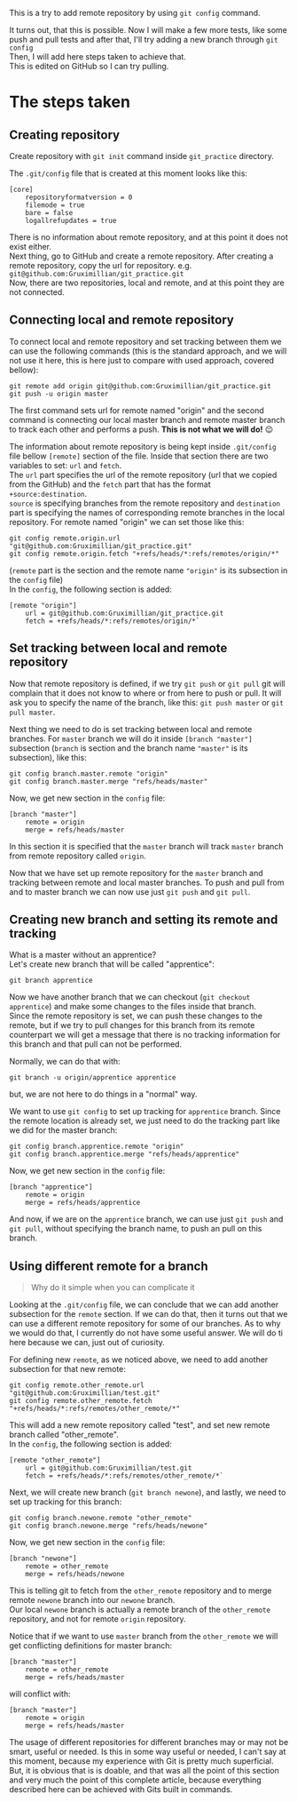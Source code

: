 This is a try to add remote repository by using `git config` command.

It turns out, that this is possible. Now I will make a few more tests, like some push and pull tests and after that, I'll try adding a new branch through `git config`<br>
Then, I will add here steps taken to achieve that.<br>
This is edited on GitHub so I can try pulling.

# The steps taken

## Creating repository

Create repository with `git init` command inside `git_practice` directory.

The `.git/config` file that is created at this moment looks like this:

```
[core]
	repositoryformatversion = 0
	filemode = true
	bare = false
	logallrefupdates = true
```

There is no information about remote repository, and at this point it does not exist either.<br>
Next thing, go to GitHub and create a remote repository. After creating a remote repository, copy the url for repository. e.g. `git@github.com:Gruximillian/git_practice.git`<br>
Now, there are two repositories, local and remote, and at this point they are not connected.

## Connecting local and remote repository

To connect local and remote repository and set tracking between them we can use the following commands (this is the standard approach, and we will not use it here, this is here just to compare with used approach, covered bellow):

```
git remote add origin git@github.com:Gruximillian/git_practice.git
git push -u origin master
```

The first command sets url for remote named "origin" and the second command is connecting our local master branch and remote master branch to track each other and performs a push. **This is not what we will do!** :wink:

The information about remote repository is being kept inside `.git/config` file bellow `[remote]` section of the file. Inside that section there are two variables to set: `url` and `fetch`.<br>
The `url` part specifies the url of the remote repository (url that we copied from the GitHub) and the `fetch` part that has the format `+source:destination`.<br>
`source` is specifying branches from the remote repository and `destination` part is specifying the names of corresponding remote branches in the local repository. For remote named "origin" we can set those like this:<br>

```
git config remote.origin.url "git@github.com:Gruximillian/git_practice.git"
git config remote.origin.fetch "+refs/heads/*:refs/remotes/origin/*"
```
(`remote` part is the section and the remote name `"origin"` is its subsection in the `config` file)<br>
In the `config`, the following section is added:

```
[remote "origin"]
	url = git@github.com:Gruximillian/git_practice.git
	fetch = +refs/heads/*:refs/remotes/origin/*`
```

## Set tracking between local and remote repository

Now that remote repository is defined, if we try `git push` or `git pull` git will complain that it does not know to where or from here to push or pull. It will ask you to specify the name of the branch, like this: `git push master` or `git pull master`.

Next thing we need to do is set tracking between local and remote branches. For `master` branch we will do it inside `[branch "master"]` subsection (`branch` is section and the branch name `"master"` is its subsection), like this:

```
git config branch.master.remote "origin"
git config branch.master.merge "refs/heads/master"
```

Now, we get new section in the `config` file:

```
[branch "master"]
	remote = origin
	merge = refs/heads/master
```

In this section it is specified that the `master` branch will track `master` branch from remote repository called `origin`.

Now that we have set up remote repository for the `master` branch and tracking between remote and local master branches. To push and pull from and to master branch we can now use just `git push` and `git pull`.

## Creating new branch and setting its remote and tracking

What is a master without an apprentice?<br>
Let's create new branch that will be called "apprentice":

`git branch apprentice`

Now we have another branch that we can checkout (`git checkout apprentice`) and make some changes to the files inside that branch.<br>
Since the remote repository is set, we can push these changes to the remote, but if we try to pull changes for this branch from its remote counterpart we will get a message that there is no tracking information for this branch and that pull can not be performed.

Normally, we can do that with:

`git branch -u origin/apprentice apprentice`

but, we are not here to do things in a "normal" way.

We want to use `git config` to set up tracking for `apprentice` branch. Since the remote location is already set, we just need to do the tracking part like we did for the master branch:

```
git config branch.apprentice.remote "origin"
git config branch.apprentice.merge "refs/heads/apprentice"
```

Now, we get new section in the `config` file:

```
[branch "apprentice"]
	remote = origin
	merge = refs/heads/apprentice
```

And now, if we are on the `apprentice` branch, we can use just `git push` and `git pull`, without specifying the branch name, to push an pull on this branch.

## Using different remote for a branch

> Why do it simple when you can complicate it

Looking at the `.git/config` file, we can conclude that we can add another subsection for the `remote` section. If we can do that, then it turns out that we can use a different remote repository for some of our branches. As to why we would do that, I currently do not have some useful answer. We will do ti here because we can, just out of curiosity.

For defining new `remote`, as we noticed above, we need to add another subsection for that new remote:

```
git config remote.other_remote.url "git@github.com:Gruximillian/test.git"
git config remote.other_remote.fetch "+refs/heads/*:refs/remotes/other_remote/*"
```
This will add a new remote repository called "test", and set new remote branch called "other_remote".<br>
In the `config`, the following section is added:

```
[remote "other_remote"]
	url = git@github.com:Gruximillian/test.git
	fetch = +refs/heads/*:refs/remotes/other_remote/*`
```

Next, we will create new branch (`git branch newone`), and lastly, we need to set up tracking for this branch:

```
git config branch.newone.remote "other_remote"
git config branch.newone.merge "refs/heads/newone"
```

Now, we get new section in the `config` file:

```
[branch "newone"]
	remote = other_remote
	merge = refs/heads/newone
```

This is telling git to fetch from the `other_remote` repository and to merge remote `newone` branch into our `newone` branch.<br>
Our local `newone` branch is actually a remote branch of the `other_remote` repository, and not for remote `origin` repository. 

Notice that if we want to use `master` branch from the `other_remote` we will get conflicting definitions for master branch:

```
[branch "master"]
	remote = other_remote
	merge = refs/heads/master
```

will conflict with:


```
[branch "master"]
	remote = origin
	merge = refs/heads/master
```

The usage of different repositories for different branches may or may not be smart, useful or needed. Is this in some way useful or needed, I can't say at this moment, because my experience with Git is pretty much superficial.<br>
But, it is obvious that is is doable, and that was all the point of this section and very much the point of this complete article, because everything described here can be achieved with Gits built in commands.
